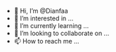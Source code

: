- 👋 Hi, I’m @Dianfaa
- 👀 I’m interested in ...
- 🌱 I’m currently learning ...
- 💞️ I’m looking to collaborate on ...
- 📫 How to reach me ...

<!---
Dianfaa/Dianfaa is a ✨ special ✨ repository because its `README.md` (this file) appears on your GitHub profile.
You can click the Preview link to take a look at your changes.
--->
